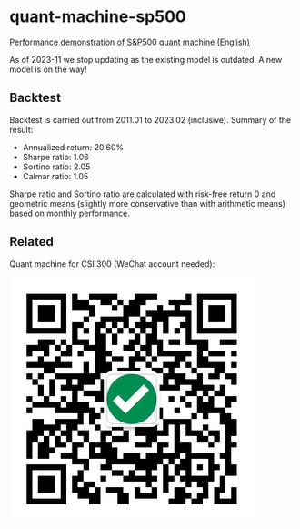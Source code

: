 # quant-machine-sp500
[Performance demonstration of S&amp;P500 quant machine (English)](https://yfiua.github.io/quant-machine-sp500/index-en.html)

As of 2023-11 we stop updating as the existing model is outdated. A new model is on the way!

## Backtest
Backtest is carried out from 2011.01 to 2023.02 (inclusive). Summary of the result:

* Annualized return: 20.60%
* Sharpe ratio: 1.06
* Sortino ratio: 2.05
* Calmar ratio: 1.05

Sharpe ratio and Sortino ratio are calculated with risk-free return 0 and geometric means (slightly more conservative than with arithmetic means) based on monthly performance.

## Related
Quant machine for CSI 300 (WeChat account needed):

![CSI 300](qr_csi_300.jpg)
